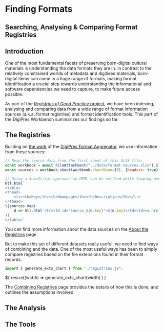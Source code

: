 # Finding Formats
## Searching, Analysing & Comparing Format Registries

## Introduction

One of the most fundamental facets of preserving born-digital cultural materials is understanding the data formats they are in. In contrast to the relatively constrained worlds of metadata and digitised materials, born-digital items can come in a huge range of formats, making format identification a crucial step towards understanding the informational and software dependencies we need to capture, to make future access possible.

As part of the [_Registries of Good Practice_ project](https://github.com/digipres/registries-of-practice-project), we have been indexing, analysing and comparing data from a wide range of format information sources (a.k.a. format registries) and format identification tools. This part of the DigiPres Workbench summarizes our findings so far.

## The Registries

Building on [the work](https://anjackson.net/2016/06/08/frontiers-in-format-identification/#aggregating-format-registries) of the [DigiPres Format Aggregator](https://digipres.org/formats/), we use information from these sources:

```js
// Read the source data from the first sheet of this XLSX file:
const workbook = await FileAttachment("../data/format-sources.xlsx").xlsx();
const sources = workbook.sheet(workbook.sheetNames[0], {headers: true});
```

```js
// Using a JavaScript approach so HTML can be emitted while looping over data:
htl.html`
<table>
<thead>
    <tr><th>Key</th><th>Homepage</th><th>Description</th></tr>
</thead>
${sources.map(
    d => htl.html`<tr><td id="source_${d.key}">${d.key}</td><td><a href="${d.homepage}">${d.short_name}</a></tf><td>${d.title}</td></tr>`
)}
</table>`
```
You can find more information about the data sources on the [About the Registries](./about) page. 

But to make this set of different datasets really useful, we need to find ways of combining and the data. One of the most useful ways has been to simply compare registries based on the file extensions found in their format records.

```js
import { generate_exts_chart } from "./registries.js";
```
<div class="card">
  ${ resize((width) => generate_exts_chart(width) ) }
</div>


The [Combining Registries](./combine) page provides the details of how this is done, and outlines the assumptions involved.

## The Analysis

## The Tools

